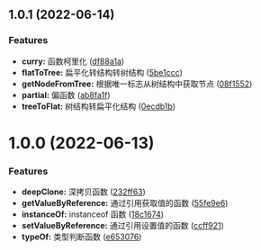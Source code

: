 ## 1.0.1 (2022-06-14)


### Features

* **curry:** 函数柯里化 ([df88a1a](https://github.com/chengbotao/billows/commit/df88a1afef0a8e426a12767754f348ab03dd336a))
* **flatToTree:** 扁平化转结构转树结构 ([5be1ccc](https://github.com/chengbotao/billows/commit/5be1ccc5328b1d0e5c143d82dbfcb7c085d30e55))
* **getNodeFromTree:** 根据唯一标志从树结构中获取节点 ([08f1552](https://github.com/chengbotao/billows/commit/08f1552ab1e7a888dbb0761ad4398868894f6d47))
* **partial:** 偏函数 ([ab8fa1f](https://github.com/chengbotao/billows/commit/ab8fa1fe253b7bd7e96d5c5a2f88240ea2d05eab))
* **treeToFlat:** 树结构转扁平化结构 ([0ecdb1b](https://github.com/chengbotao/billows/commit/0ecdb1b56f677e6f3d29703ddd45dfc3aca53097))



# 1.0.0 (2022-06-13)


### Features

* **deepClone:** 深拷贝函数 ([232ff63](https://github.com/chengbotao/billows/commit/232ff63435dc6b16707d43fd5f978aff40765051))
* **getValueByReference:** 通过引用获取值的函数 ([55fe9e6](https://github.com/chengbotao/billows/commit/55fe9e65b5dd932ac5906e8fae84e2ef8104f276))
* **instanceOf:** instanceof 函数 ([18c1674](https://github.com/chengbotao/billows/commit/18c1674a67935029f04d29552cb92c5a3e0d8007))
* **setValueByReference:** 通过引用设置值的函数 ([ccff921](https://github.com/chengbotao/billows/commit/ccff921713d956442822da1a165d0301daccf1a3))
* **typeOf:** 类型判断函数 ([e653076](https://github.com/chengbotao/billows/commit/e653076a1c5d12a8092f2b8db8f9755ce04addd2))



